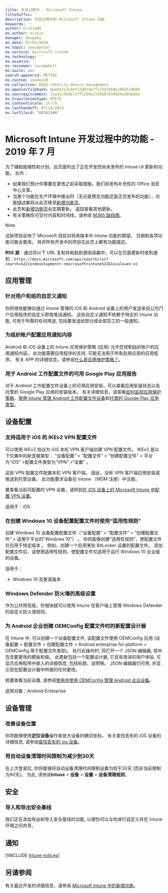 ```yaml
---
title: 开发过程中 - Microsoft Intune
titleSuffix: ''
description: 开发过程中的 Microsoft Intune 功能
keywords: ''
author: ErikjeMS
ms.author: erikje
manager: dougeby
ms.date: 07/03/2019
ms.topic: conceptual
ms.service: microsoft-intune
ms.technology: ''
ms.assetid: ''
ms.reviewer: cacampbell
ms.suite: ems
search.appverid: MET150
ms.custom: seodec18
ms.collection: M365-identity-device-management
ms.openlocfilehash: 6ee62213c9ef23302de7fa7342569e1903514699
ms.sourcegitcommit: 11a31cd39b727f2254e2705b07d18924e103bd2e
ms.translationtype: MTE75
ms.contentlocale: zh-CN
ms.lasthandoff: 07/19/2019
ms.locfileid: "68341340"
---
```

# <a name="in-development-for-microsoft-intune---july-2019"></a>Microsoft Intune 开发过程中的功能 - 2019 年 7 月

为了辅助就绪性和计划，此页面列出了正在开发但尚未发布的 Intune UI 更新和功能。 此外：

- 如果我们预计你需要在更改之前采取措施，我们将发布补充性的 Office 消息中心文章。
- 当某个功能在生产环境中推出时（无论是预览功能还是正式发布的功能），功能描述都将从此页移至[新增功能页](whats-new.md)。
- 此页和[新增功能页](whats-new.md)会定期更新。 返回查看其他更新。
- 有关策略性可交付内容和时间线，请参阅 [M365 路线图](https://www.microsoft.com/microsoft-365/roadmap?rtc=2&filters=EMS)。

> [!Note]
> 这些项目反映了 Microsoft 目前对将来版本中 Intune 功能的期望。 日期和各项功能可能会更改。 并非所有开发中的项目在此页上都有功能描述。

**RSS 源**：通过将以下 URL 复制并粘贴到源阅读器中，可以在页面更新时收到通知：`https://docs.microsoft.com/api/search/rss?search=%22in+development+-+microsoft+intune%22&locale=en-us`

<!--
## What's coming to Intune in the Azure portal 
## What's coming to Intune apps
## Notices
-->

<!-- Common categories:  
#### App management
#### Device configuration
#### Device enrollment
#### Device management
#### Intune apps
#### Monitor and troubleshoot
#### Role-based access control
#### Security

-->
 
<!-- ***********************************************-->
## <a name="app-management"></a>应用管理


### <a name="customized-notifications-for-users-and-groups-------16766574-----"></a>针对用户和组的自定义通知    <!-- 16766574   -->
你将很快能够向通过 Intune 管理的 iOS 和 Android 设备上的用户发送来自公司门户应用程序的自定义即席推送通知。 这些自定义通知不依赖于特定的 Intune 功能, 可用于所需的任何用途, 包括要发送给部分或全部员工的一般通知。  

### <a name="configure-app-notification-content-for-organization-accounts----2576686---"></a>为组织帐户配置应用通知内容 <!-- 2576686 -->
Android 和 iOS 设备上的 Intune 应用保护策略 (应用) 允许您控制组织帐户的应用通知内容。 此功能需要应用程序的支持, 可能无法用于所有启用应用的应用程序。 有关 APP 的详细信息，请参阅[什么是应用保护策略？](app-protection-policy.md)。

### <a name="available-google-play-app-reporting-for-android-work-profiles----3041956----"></a>用于 Android 工作配置文件的可用 Google Play 应用报告 <!-- 3041956  -->
对于 Android 工作配置文件设备上的可用应用安装，可以查看应用安装状态以及托管的 Google Play 应用的安装版本。 有关详细信息，请查看[如何监视应用保护策略](app-protection-policies-monitor.md)、[使用 Intune 管理 Android 工作配置文件设备](android-enterprise-overview.md)和[托管的 Google Play 应用类型](apps-add-android-for-work.md#managed-google-play-app-type)。

<!-- ***********************************************-->
## <a name="device-configuration"></a>设备配置


### <a name="support-for-ikev2-vpn-profiles-for-ios----1943438---"></a>支持适用于 iOS 的 IKEv2 VPN 配置文件 <!-- 1943438 -->
可以使用 IKEv2 协议为 iOS 本机 VPN 客户端创建 VPN 配置文件。 IKEv2 是以下位置中的新连接类型：  “设备配置” >   “配置文件” > “创建配置文件”   > 平台为“iOS”  >配置文件类型为“VPN”  >“设置”  。

这些 VPN 配置文件配置本机 VPN 客户端。 因此，没有 VPN 客户端应用安装或推送到托管设备。 此功能要求设备在 Intune （MDM 注册）中注册。

要查看当前可配置的 VPN 设置，请转到[在 iOS 设备上的 Microsoft Intune 中配置 VPN 设置](vpn-settings-ios.md)。

适用于：iOS

### <a name="use-applicability-rules-when-creating-windows-10-device-configuration-profiles----2549910---"></a>在创建 Windows 10 设备配置配置文件时使用“适用性规则” <!-- 2549910 -->
创建 Windows 10 设备配置配置文件（“设备配置” > “配置文件” > “创建配置文件” > 适用于平台的“Windows 10”）     。 你将能够创建“适用性规则”，使配置文件仅应用于特定版本  。 例如，创建一个启用某些 BitLocker 设置的配置文件。 添加配置文件后，请使用适用性规则，使配置文件仅适用于运行 Windows 10 企业版的设备。

适用于： 
- Windows 10 及更高版本

### <a name="advanced-settings-for-windows-defender-firewall-------1311949-------"></a>Windows Defender 防火墙的高级设置   <!--  1311949     -->
作为公共预览版，你很快就可以使用 Intune 在客户端上管理 Windows Defender 的自定义防火墙规则。  

### <a name="new-configuration-designer-when-creating-an-oemconfig-profile-for-android-enterprise----3712769----"></a>为 Android 企业创建 OEMConfig 配置文件时的新配置设计器 <!-- 3712769  -->
在 Intune 中, 可以创建一个设备配置文件, 该配置文件使用 OEMConfig 应用 (设备配置 > 配置文件 > 创建配置文件 > Android enterprise for platform > OEMConfig 用于配置文件类型)。 执行此操作时, 将打开一个 JSON 编辑器, 其中包含要更改的模板和值。 此更新包括一个配置设计器, 它具有改进的用户体验, 可显示应用程序中嵌入的详细信息, 包括标题、说明等。 JSON 编辑器仍可用, 并显示您在配置设计器中所做的任何更改。

若要查看当前设置, 请参阅[使用并使用 OEMConfig 管理 Android 企业设备](android-oem-configuration-overview.md)。

适用对象：Android Enterprise


<!-- ***********************************************-->
## <a name="device-management"></a>设备管理

### <a name="improve-device-location---3855417---"></a>改善设备位置<!-- 3855417 -->
你将能够使用**定位设备**操作来放大设备的确切坐标。 有关查找丢失的 iOS 设备的详细信息, 请参阅[查找丢失的 ios 设备](device-locate.md)。

### <a name="configure-automatic-device-clean-up-time-limit-down-to-30-days---4231059----"></a>将自动设备清理时间限制为减少到30天 <!--4231059  -->
在上次登录后, 你将能够将自动设备清理时间限制设置为短于30天 (而非当前限制为90天)。 为此, 请参阅**Intune** > **设备** > **设置** > **设备清理规则**。


<!-- ***********************************************-->
## <a name="security"></a>安全

### <a name="import-and-export-security-baselines------3408610------------"></a>导入和导出安全基线    <!--3408610          -->  
我们正在添加导出和导入安全基线的功能, 以便你可以与你进行自定义并在 Intune 环境之间共享。



<!-- ***********************************************-->
## <a name="notices"></a>通知

[!INCLUDE [Intune notices](./includes/intune-notices.md)]

## <a name="see-also"></a>另请参阅
有关最近开发的详细信息，请参阅 [Microsoft Intune 中的新增功能](whats-new.md)。


